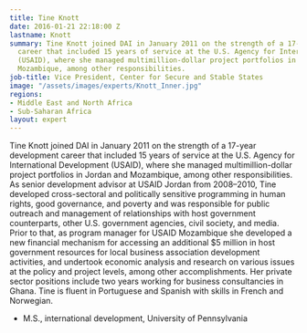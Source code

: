 ```yaml
---
title: Tine Knott
date: 2016-01-21 22:18:00 Z
lastname: Knott
summary: Tine Knott joined DAI in January 2011 on the strength of a 17-year development
  career that included 15 years of service at the U.S. Agency for International Development
  (USAID), where she managed multimillion-dollar project portfolios in Jordan and
  Mozambique, among other responsibilities.
job-title: Vice President, Center for Secure and Stable States
image: "/assets/images/experts/Knott_Inner.jpg"
regions:
- Middle East and North Africa
- Sub-Saharan Africa
layout: expert
---
```


Tine Knott joined DAI in January 2011 on the strength of a 17-year development career that included 15 years of service at the U.S. Agency for International Development (USAID), where she managed multimillion-dollar project portfolios in Jordan and Mozambique, among other responsibilities. As senior development advisor at USAID Jordan from 2008–2010, Tine developed cross-sectoral and politically sensitive programming in human rights, good governance, and poverty and was responsible for public outreach and management of relationships with host government counterparts, other U.S. government agencies, civil society, and media. Prior to that, as program manager for USAID Mozambique she developed a new financial mechanism for accessing an additional $5 million in host government resources for local business association development activities, and undertook economic analysis and research on various issues at the policy and project levels, among other accomplishments. Her private sector positions include two years working for business consultancies in Ghana. Tine is fluent in Portuguese and Spanish with skills in French and Norwegian.

* M.S., international development, University of Pennsylvania
